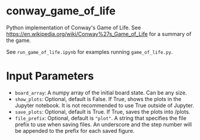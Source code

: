 # conway_game_of_life
Python implementation of Conway's Game of Life. See https://en.wikipedia.org/wiki/Conway%27s_Game_of_Life for a summary of the game.

See `run_game_of_life.ipynb` for examples running `game_of_life.py`.

# Input Parameters

- `board_array`: A numpy array of the initial board state. Can be any size.
- `show_plots`: Optional, default is False. If True, shows the plots in the Jupyter notebook. It is not recommended to use True outside of Jupyter.
- `save_plots`: Optional, default is True. If True, saves the plots into /plots.
- `file_prefix`: Optional, default is `"plot"`. A string that specifies the file prefix to use when saving files. An underscore and the step number will be appended to the prefix for each saved figure.  
